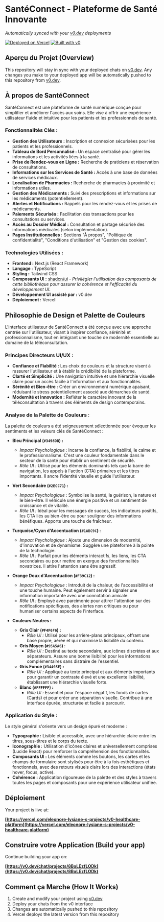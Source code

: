 # SantéConnect - Plateforme de Santé Innovante

*Automatically synced with your [v0.dev](https://v0.dev) deployments*

[![Deployed on Vercel](https://img.shields.io/badge/Deployed%20on-Vercel-black?style=for-the-badge&logo=vercel)](https://vercel.com/eleonore-lysiane-s-projects/v0-healthcare-platform)
[![Built with v0](https://img.shields.io/badge/Built%20with-v0.dev-black?style=for-the-badge)](https://v0.dev/chat/projects/8BoLEzfLODk)

## Aperçu du Projet (Overview)

This repository will stay in sync with your deployed chats on [v0.dev](https://v0.dev).
Any changes you make to your deployed app will be automatically pushed to this repository from [v0.dev](https://v0.dev).

## À propos de SantéConnect

SantéConnect est une plateforme de santé numérique conçue pour simplifier et améliorer l'accès aux soins. Elle vise à offrir une expérience utilisateur fluide et intuitive pour les patients et les professionnels de santé.

### Fonctionnalités Clés :

*   **Gestion des Utilisateurs :** Inscription et connexion sécurisées pour les patients et les professionnels.
*   **Tableau de Bord Personnalisé :** Un espace centralisé pour gérer les informations et les activités liées à la santé.
*   **Prise de Rendez-vous en Ligne :** Recherche de praticiens et réservation de consultations.
*   **Informations sur les Services de Santé :** Accès à une base de données de services médicaux.
*   **Localisation de Pharmacies :** Recherche de pharmacies à proximité et informations utiles.
*   **Gestion des Médicaments :** Suivi des prescriptions et informations sur les médicaments (potentiellement).
*   **Alertes et Notifications :** Rappels pour les rendez-vous et les prises de médicaments.
*   **Paiements Sécurisés :** Facilitation des transactions pour les consultations ou services.
*   **Accès au Dossier Médical :** Consultation et partage sécurisé des informations médicales (selon implémentation).
*   **Pages Institutionnelles :** Sections "À propos", "Politique de confidentialité", "Conditions d'utilisation" et "Gestion des cookies".

### Technologies Utilisées :

*   **Frontend :** Next.js (React Framework)
*   **Langage :** TypeScript
*   **Styling :** Tailwind CSS
*   **Composants UI :** [shadcn/ui](https://ui.shadcn.com/) - *Privilégier l'utilisation des composants de cette bibliothèque pour assurer la cohérence et l'efficacité du développement UI.*
*   **Développement UI assisté par :** v0.dev
*   **Déploiement :** Vercel

## Philosophie de Design et Palette de Couleurs

L'interface utilisateur de SantéConnect a été conçue avec une approche centrée sur l'utilisateur, visant à inspirer confiance, sérénité et professionnalisme, tout en intégrant une touche de modernité essentielle au domaine de la téléconsultation.

### Principes Directeurs UI/UX :

*   **Confiance et Fiabilité :** Les choix de couleurs et la structure visent à rassurer l'utilisateur et à établir la crédibilité de la plateforme.
*   **Clarté et Simplicité :** Une navigation intuitive et une hiérarchie visuelle claire pour un accès facile à l'information et aux fonctionnalités.
*   **Sérénité et Bien-être :** Créer un environnement numérique apaisant, réduisant le stress potentiellement associé aux démarches de santé.
*   **Modernité et Innovation :** Refléter le caractère innovant de la téléconsultation à travers des éléments de design contemporains.

### Analyse de la Palette de Couleurs :

La palette de couleurs a été soigneusement sélectionnée pour évoquer les sentiments et les valeurs clés de SantéConnect :

*   **Bleu Principal (`#3498DB`) :**
    *   *Impact Psychologique :* Incarne la confiance, la fiabilité, le calme et le professionnalisme. C'est une couleur fondamentale dans le secteur de la santé pour établir un sentiment de sécurité.
    *   *Rôle UI :* Utilisé pour les éléments dominants tels que la barre de navigation, les appels à l'action (CTA) primaires et les titres importants. Il ancre l'identité visuelle et guide l'utilisateur.

*   **Vert Secondaire (`#2ECC71`) :**
    *   *Impact Psychologique :* Symbolise la santé, la guérison, la nature et le bien-être. Il véhicule une énergie positive et un sentiment de croissance et de vitalité.
    *   *Rôle UI :* Idéal pour les messages de succès, les indicateurs positifs, les CTA liés au bien-être ou pour souligner des informations bénéfiques. Apporte une touche de fraîcheur.

*   **Turquoise/Cyan d'Accentuation (`#1ABC9C`) :**
    *   *Impact Psychologique :* Ajoute une dimension de modernité, d'innovation et de dynamisme. Suggère une plateforme à la pointe de la technologie.
    *   *Rôle UI :* Parfait pour les éléments interactifs, les liens, les CTA secondaires ou pour mettre en exergue des fonctionnalités novatrices. Il attire l'attention sans être agressif.

*   **Orange Doux d'Accentuation (`#F39C12`) :**
    *   *Impact Psychologique :* Introduit de la chaleur, de l'accessibilité et une touche humaine. Peut également servir à signaler une information importante avec une connotation amicale.
    *   *Rôle UI :* Employé avec parcimonie pour attirer l'attention sur des notifications spécifiques, des alertes non critiques ou pour humaniser certains aspects de l'interface.

*   **Couleurs Neutres :**
    *   **Gris Clair (`#F4F6F6`) :**
        *   *Rôle UI :* Utilisé pour les arrière-plans principaux, offrant une base propre, aérée et qui maximise la lisibilité du contenu.
    *   **Gris Moyen (`#95A5A6`) :**
        *   *Rôle UI :* Destiné au texte secondaire, aux icônes discrètes et aux séparateurs. Assure une bonne lisibilité pour les informations complémentaires sans distraire de l'essentiel.
    *   **Gris Foncé (`#34495E`) :**
        *   *Rôle UI :* Appliqué au texte principal et aux éléments importants pour garantir un contraste élevé et une excellente lisibilité, établissant une hiérarchie visuelle forte.
    *   **Blanc (`#FFFFFF`) :**
        *   *Rôle UI :* Essentiel pour l'espace négatif, les fonds de cartes (Cards) et pour créer une séparation visuelle. Contribue à une interface épurée, structurée et facile à parcourir.

### Application du Style :

Le style général s'oriente vers un design épuré et moderne :

*   **Typographie :** Lisible et accessible, avec une hiérarchie claire entre les titres, sous-titres et le corps du texte.
*   **Iconographie :** Utilisation d'icônes claires et universellement comprises (Lucide React) pour renforcer la compréhension des fonctionnalités.
*   **Composants UI :** Les éléments comme les boutons, les cartes et les champs de formulaire sont stylisés pour être à la fois esthétiques et fonctionnels, avec des retours visuels clairs lors des interactions (états hover, focus, active).
*   **Cohérence :** Application rigoureuse de la palette et des styles à travers toutes les pages et composants pour une expérience utilisateur unifiée.

## Déploiement

Your project is live at:

**[https://vercel.com/eleonore-lysiane-s-projects/v0-healthcare-platform](https://vercel.com/eleonore-lysiane-s-projects/v0-healthcare-platform)**

## Construire votre Application (Build your app)

Continue building your app on:

**[https://v0.dev/chat/projects/8BoLEzfLODk](https://v0.dev/chat/projects/8BoLEzfLODk)**

## Comment ça Marche (How It Works)

1. Create and modify your project using [v0.dev](https://v0.dev)
2. Deploy your chats from the v0 interface
3. Changes are automatically pushed to this repository
4. Vercel deploys the latest version from this repository